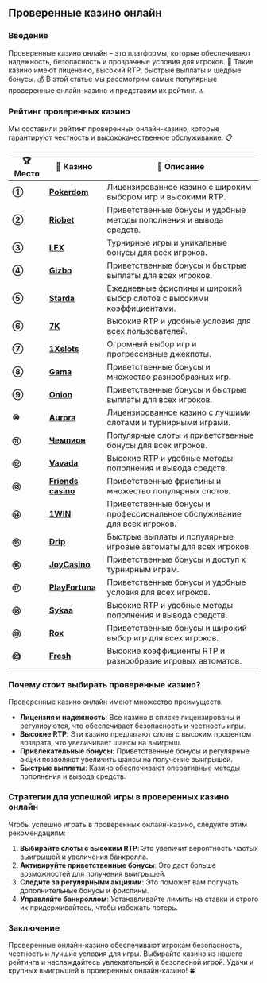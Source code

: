 ## Проверенные казино онлайн

### Введение
Проверенные казино онлайн – это платформы, которые обеспечивают надежность, безопасность и прозрачные условия для игроков. 🎰 Такие казино имеют лицензию, высокий RTP, быстрые выплаты и щедрые бонусы. 💰 В этой статье мы рассмотрим самые популярные проверенные онлайн-казино и представим их рейтинг. 🔝

### Рейтинг проверенных казино
Мы составили рейтинг проверенных онлайн-казино, которые гарантируют честность и высококачественное обслуживание. 📋

| **🏆 Место** | **🎰 Казино** | **💬 Описание** |
|-------------|-------------|----------------|
| **①** | [**Pokerdom**](https://brandplay.link/4k77v2yx) | Лицензированное казино с широким выбором игр и высокими RTP. |
| **②** | [**Riobet**](https://brandplay.link/7xBLTPyj) | Приветственные бонусы и удобные методы пополнения и вывода средств. |
| **③** | [**LEX**](https://brandplay.link/zW4hdDFV) | Турнирные игры и уникальные бонусы для всех игроков. |
| **④** | [**Gizbo**](https://brandplay.link/bprXw4YV) | Приветственные бонусы и быстрые выплаты для всех игроков. |
| **⑤** | [**Starda**](https://brandplay.link/fB7xwRFL) | Ежедневные фриспины и широкий выбор слотов с высокими коэффициентами. |
| **⑥** | [**7K**](https://brandplay.link/BvQyFShp) | Высокие RTP и удобные условия для всех пользователей. |
| **⑦** | [**1Xslots**](https://brandplay.link/hSB1khtr) | Огромный выбор игр и прогрессивные джекпоты. |
| **⑧** | [**Gama**](https://brandplay.link/j6NMKsDz) | Приветственные бонусы и множество разнообразных игр. |
| **⑨** | [**Onion**](https://brandplay.link/zBGRVpQ9) | Приветственные бонусы и быстрые выплаты для всех игроков. |
| **⑩** | [**Aurora**](https://10trafic-stat2.com/click/668546556bcc6313411604bd/6766/13032/subaccount) | Лицензированное казино с лучшими слотами и турнирными играми. |
| **⑪** | [**Чемпион**](https://temon-gter.cfd/go/lRq?p80412p304504pcc44t17455) | Популярные слоты и приветственные бонусы для всех игроков. |
| **⑫** | [**Vavada**](https://vavadapartner.pro/?promo=ea5c9275-6854-4505-94fc-95ab18221945-linkb2) | Высокие RTP и удобные методы пополнения и вывода средств. |
| **⑬** | [**Friends casino**](https://gofriends.vc/linkb2) | Приветственные фриспины и множество популярных слотов. |
| **⑭** | [**1WIN**](https://brandplay.link/smXVpBbG) | Приветственные бонусы и профессиональное обслуживание для всех игроков. |
| **⑮** | [**Drip**](https://drp-ircp01.com/c07e6a3db) | Быстрые выплаты и популярные игровые автоматы для всех игроков. |
| **⑯** | [**JoyCasino**](https://rpc30.call2me.pro/?/ru/registration?apkpop=0&partner=p24970p3291217pc98f) | Приветственные бонусы и доступ к турнирным играм. |
| **⑰** | [**PlayFortuna**](https://fortunapromo.net/alt/playfortuna/registration?0dc4a9362a71feb7e3f165fb8e766f70) | Приветственные бонусы и удобные условия для всех игроков. |
| **⑱** | [**Sykaa**](https://s-two-way.com/?source=linkb2&pid=30697) | Высокие RTP и удобные методы пополнения и вывода средств. |
| **⑲** | [**Rox**](https://rox-pvwfpjgcxe.com/cb1ee18a5) | Приветственные бонусы и широкий выбор игр для всех игроков. |
| **⑳** | [**Fresh**](https://fresh-eumwkxwao.com/c3f7b485d) | Высокие коэффициенты RTP и разнообразие игровых автоматов. |

### Почему стоит выбирать проверенные казино?
Проверенные казино онлайн имеют множество преимуществ:

- **Лицензия и надежность**: Все казино в списке лицензированы и регулируются, что обеспечивает безопасность и честность игры.
- **Высокие RTP**: Эти казино предлагают слоты с высоким процентом возврата, что увеличивает шансы на выигрыш.
- **Привлекательные бонусы**: Приветственные бонусы и регулярные акции позволяют увеличить шансы на получение выигрышей.
- **Быстрые выплаты**: Казино обеспечивают оперативные методы пополнения и вывода средств.

### Стратегии для успешной игры в проверенных казино онлайн
Чтобы успешно играть в проверенных онлайн-казино, следуйте этим рекомендациям:

1. **Выбирайте слоты с высоким RTP**: Это увеличит вероятность частых выигрышей и увеличения банкролла.
2. **Активируйте приветственные бонусы**: Это даст больше возможностей для получения выигрышей.
3. **Следите за регулярными акциями**: Это поможет вам получать дополнительные бонусы и фриспины.
4. **Управляйте банкроллом**: Устанавливайте лимиты на ставки и строго их придерживайтесь, чтобы избежать потерь.

### Заключение
Проверенные онлайн-казино обеспечивают игрокам безопасность, честность и лучшие условия для игры. Выбирайте казино из нашего рейтинга и наслаждайтесь увлекательной и безопасной игрой. Удачи и крупных выигрышей в проверенных онлайн-казино! 🍀
